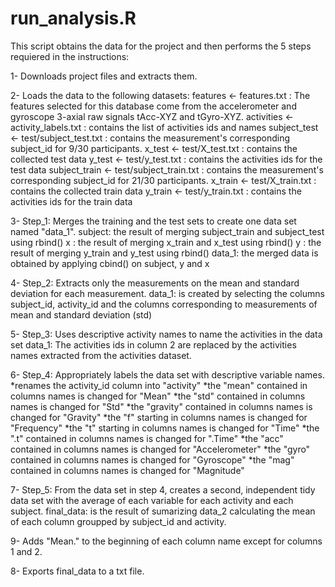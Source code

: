 # run_analysis.R
 

This script obtains the data for the project and then performs the 5 steps requiered in the instructions:

1- Downloads project files and extracts them.

2- Loads the data to the following datasets:
	features <- features.txt : The features selected for this database come from the accelerometer and gyroscope 3-axial raw signals tAcc-XYZ and tGyro-XYZ. 
	activities <- activity_labels.txt : contains the list of activities ids and names 
	subject_test <- test/subject_test.txt : contains the measurement's corresponding subject_id for 9/30 participants.
	x_test <- test/X_test.txt : contains the collected test data
	y_test <- test/y_test.txt : contains the activities ids for the test data
	subject_train <- test/subject_train.txt : contains the measurement's corresponding subject_id for 21/30 participants.
	x_train <- test/X_train.txt : contains the collected train data
	y_train <- test/y_train.txt : contains the activities ids for the train data

3- Step_1: Merges the training and the test sets to create one data set named "data_1".
	subject: the result of merging subject_train and subject_test using rbind()
	x : the result of merging x_train and x_test using rbind()
	y : the result of merging y_train and y_test using rbind()
	data_1: the merged data is obtained by applying cbind() on subject, y and x

4- Step_2: Extracts only the measurements on the mean and standard deviation for each measurement.
	data_1: is created by selecting the columns subject_id, activity_id and the columns corresponding to measurements of mean and standard deviation (std)

5- Step_3: Uses descriptive activity names to name the activities in the data set
	data_1: The activities ids in column 2 are replaced by the activities names extracted from the activities dataset.

6- Step_4: Appropriately labels the data set with descriptive variable names.
	*renames the activity_id column into "activity"
	*the "mean" contained in columns names is changed for "Mean" 
	*the "std" contained in columns names is changed for "Std" 
	*the "gravity" contained in columns names is changed for "Gravity" 
	*the "f" starting in columns names is changed for "Frequency" 
	*the "t" starting in columns names is changed for "Time" 
	*the ".t" contained in columns names is changed for ".Time" 
	*the "acc" contained in columns names is changed for "Accelerometer" 
	*the "gyro" contained in columns names is changed for "Gyroscope" 
	*the "mag" contained in columns names is changed for "Magnitude" 

7- Step_5: From the data set in step 4, creates a second, independent tidy data set with the average of each variable for each activity and each subject.
	final_data: is the result of sumarizing data_2 calculating the mean of each column groupped by subject_id and activity.

9- Adds "Mean." to the beginning of each column name except for columns 1 and 2. 
	
8- Exports final_data to a txt file. 
